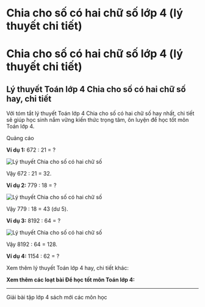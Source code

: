 # Chia cho số có hai chữ số lớp 4 (lý thuyết chi tiết)

# Chia cho số có hai chữ số lớp 4 (lý thuyết chi tiết)

## Lý thuyết Toán lớp 4 Chia cho số có hai chữ số hay, chi tiết

Với tóm tắt lý thuyết Toán lớp 4 Chia cho số có hai chữ số hay nhất, chi tiết sẽ giúp học sinh nắm vững kiến thức trọng tâm, ôn luyện để học tốt môn Toán lớp 4.

Quảng cáo

**Ví dụ 1:** 672 : 21 = ?

![Lý thuyết Chia cho số có hai chữ số](https://vietjack.com/giai-toan-lop-4/images/ly-thuyet-chia-cho-so-co-hai-chu-so-93506.png)

Vậy 672 : 21 = 32.

**Ví dụ 2:** 779 : 18 = ?

![Lý thuyết Chia cho số có hai chữ số](https://vietjack.com/giai-toan-lop-4/images/ly-thuyet-chia-cho-so-co-hai-chu-so-93507.png)

Vậy 779 : 18 = 43 (dư 5).

**Ví dụ 3:** 8192 : 64 = ?

![Lý thuyết Chia cho số có hai chữ số](https://vietjack.com/giai-toan-lop-4/images/ly-thuyet-chia-cho-so-co-hai-chu-so-93508.png)

Vậy 8192 : 64 = 128.

**Ví dụ 4:** 1154 : 62 = ?

Xem thêm lý thuyết Toán lớp 4 hay, chi tiết khác:

**Xem thêm các loạt bài Để học tốt môn Toán lớp 4:**

* * *

Giải bài tập lớp 4 sách mới các môn học
